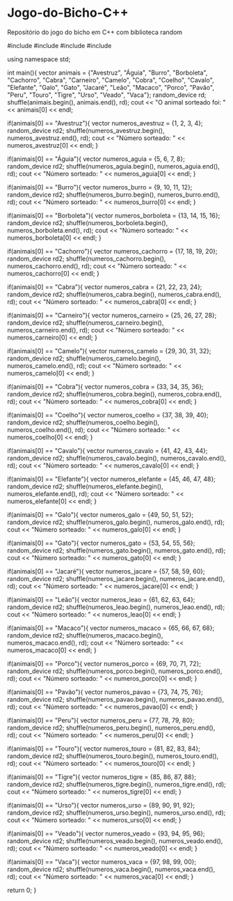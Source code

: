 # Jogo-do-Bicho-C++
Repositório do jogo do bicho em C++ com biblioteca random

#include <iostream>
#include <vector>
#include <algorithm>
#include <random>

using namespace std;

int main(){
vector<string> animais = {"Avestruz", "Águia", "Burro", "Borboleta", "Cachorro", "Cabra", "Carneiro", "Camelo", "Cobra", "Coelho", "Cavalo", "Elefante", "Galo", "Gato", "Jacaré", "Leão", "Macaco", "Porco", "Pavão", "Peru", "Touro", "Tigre", "Urso", "Veado", "Vaca"};
random_device rd;
shuffle(animais.begin(), animais.end(), rd);
cout << "O animal sorteado foi: " << animais[0] << endl;

  if(animais[0] == "Avestruz"){
    vector<int> numeros_avestruz = {1, 2, 3, 4};
    random_device rd2;
    shuffle(numeros_avestruz.begin(), numeros_avestruz.end(), rd);
    cout << "Número sorteado: " << numeros_avestruz[0] << endl;
  }

  if(animais[0] == "Águia"){
    vector<int> numeros_aguia = {5, 6, 7, 8};
    random_device rd2;
    shuffle(numeros_aguia.begin(), numeros_aguia.end(), rd);
    cout << "Número sorteado: " << numeros_aguia[0] << endl;
  }

  if(animais[0] == "Burro"){
    vector<int> numeros_burro = {9, 10, 11, 12};
    random_device rd2;
    shuffle(numeros_burro.begin(), numeros_burro.end(), rd);
    cout << "Número sorteado: " << numeros_burro[0] << endl;
  }

  if(animais[0] == "Borboleta"){
    vector<int> numeros_borboleta = {13, 14, 15, 16};
    random_device rd2;
    shuffle(numeros_borboleta.begin(), numeros_borboleta.end(), rd);
    cout << "Número sorteado: " << numeros_borboleta[0] << endl;
  }

  if(animais[0] == "Cachorro"){
    vector<int> numeros_cachorro = {17, 18, 19, 20};
    random_device rd2;
    shuffle(numeros_cachorro.begin(), numeros_cachorro.end(), rd);
    cout << "Número sorteado: " << numeros_cachorro[0] << endl;
  }

  if(animais[0] == "Cabra"){
    vector<int> numeros_cabra = {21, 22, 23, 24};
    random_device rd2;
    shuffle(numeros_cabra.begin(), numeros_cabra.end(), rd);
    cout << "Número sorteado: " << numeros_cabra[0] << endl;
  }

  if(animais[0] == "Carneiro"){
    vector<int> numeros_carneiro = {25, 26, 27, 28};
    random_device rd2;
    shuffle(numeros_carneiro.begin(), numeros_carneiro.end(), rd);
    cout << "Número sorteado: " << numeros_carneiro[0] << endl;
  }

  if(animais[0] == "Camelo"){
    vector<int> numeros_camelo = {29, 30, 31, 32};
    random_device rd2;
    shuffle(numeros_camelo.begin(), numeros_camelo.end(), rd);
    cout << "Número sorteado: " << numeros_camelo[0] << endl;
  }

  if(animais[0] == "Cobra"){
    vector<int> numeros_cobra = {33, 34, 35, 36};
    random_device rd2;
    shuffle(numeros_cobra.begin(), numeros_cobra.end(), rd);
    cout << "Número sorteado: " << numeros_cobra[0] << endl;
  }

  if(animais[0] == "Coelho"){
    vector<int> numeros_coelho = {37, 38, 39, 40};
    random_device rd2;
    shuffle(numeros_coelho.begin(), numeros_coelho.end(), rd);
    cout << "Número sorteado: " << numeros_coelho[0] << endl;
  }

  if(animais[0] == "Cavalo"){
    vector<int> numeros_cavalo = {41, 42, 43, 44};
    random_device rd2;
    shuffle(numeros_cavalo.begin(), numeros_cavalo.end(), rd);
    cout << "Número sorteado: " << numeros_cavalo[0] << endl;
  }

  if(animais[0] == "Elefante"){
    vector<int> numeros_elefante = {45, 46, 47, 48};
    random_device rd2;
    shuffle(numeros_elefante.begin(), numeros_elefante.end(), rd);
    cout << "Número sorteado: " << numeros_elefante[0] << endl;
  }

  if(animais[0] == "Galo"){
    vector<int> numeros_galo = {49, 50, 51, 52};
    random_device rd2;
    shuffle(numeros_galo.begin(), numeros_galo.end(), rd);
    cout << "Número sorteado: " << numeros_galo[0] << endl;
  }

  if(animais[0] == "Gato"){
    vector<int> numeros_gato = {53, 54, 55, 56};
    random_device rd2;
    shuffle(numeros_gato.begin(), numeros_gato.end(), rd);
    cout << "Número sorteado: " << numeros_gato[0] << endl;
  }

  if(animais[0] == "Jacaré"){
    vector<int> numeros_jacare = {57, 58, 59, 60};
    random_device rd2;
    shuffle(numeros_jacare.begin(), numeros_jacare.end(), rd);
    cout << "Número sorteado: " << numeros_jacare[0] << endl;
  }

  if(animais[0] == "Leão"){
    vector<int> numeros_leao = {61, 62, 63, 64};
    random_device rd2;
    shuffle(numeros_leao.begin(), numeros_leao.end(), rd);
    cout << "Número sorteado: " << numeros_leao[0] << endl;
  }

  if(animais[0] == "Macaco"){
    vector<int> numeros_macaco = {65, 66, 67, 68};
    random_device rd2;
    shuffle(numeros_macaco.begin(), numeros_macaco.end(), rd);
    cout << "Número sorteado: " << numeros_macaco[0] << endl;
  }

  if(animais[0] == "Porco"){
    vector<int> numeros_porco = {69, 70, 71, 72};
    random_device rd2;
    shuffle(numeros_porco.begin(), numeros_porco.end(), rd);
    cout << "Número sorteado: " << numeros_porco[0] << endl;
  }

  if(animais[0] == "Pavão"){
    vector<int> numeros_pavao = {73, 74, 75, 76};
    random_device rd2;
    shuffle(numeros_pavao.begin(), numeros_pavao.end(), rd);
    cout << "Número sorteado: " << numeros_pavao[0] << endl;
  }

  if(animais[0] == "Peru"){
    vector<int> numeros_peru = {77, 78, 79, 80};
    random_device rd2;
    shuffle(numeros_peru.begin(), numeros_peru.end(), rd);
    cout << "Número sorteado: " << numeros_peru[0] << endl;
  }

  if(animais[0] == "Touro"){
    vector<int> numeros_touro = {81, 82, 83, 84};
    random_device rd2;
    shuffle(numeros_touro.begin(), numeros_touro.end(), rd);
    cout << "Número sorteado: " << numeros_touro[0] << endl;
  }

  if(animais[0] == "Tigre"){
    vector<int> numeros_tigre = {85, 86, 87, 88};
    random_device rd2;
    shuffle(numeros_tigre.begin(), numeros_tigre.end(), rd);
    cout << "Número sorteado: " << numeros_tigre[0] << endl;
  }

  if(animais[0] == "Urso"){
    vector<int> numeros_urso = {89, 90, 91, 92};
    random_device rd2;
    shuffle(numeros_urso.begin(), numeros_urso.end(), rd);
    cout << "Número sorteado: " << numeros_urso[0] << endl;
  }

  if(animais[0] == "Veado"){
    vector<int> numeros_veado = {93, 94, 95, 96};
    random_device rd2;
    shuffle(numeros_veado.begin(), numeros_veado.end(), rd);
    cout << "Número sorteado: " << numeros_veado[0] << endl;
  }

  if(animais[0] == "Vaca"){
    vector<int> numeros_vaca = {97, 98, 99, 00};
    random_device rd2;
    shuffle(numeros_vaca.begin(), numeros_vaca.end(), rd);
    cout << "Número sorteado: " << numeros_vaca[0] << endl;
  }

return 0;
}
